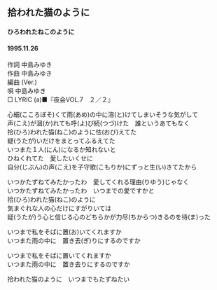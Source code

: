 ## 拾われた猫のように
#### ひろわれたねこのように
#### 1995.11.26

作詞     中島みゆき　　　　　   
作曲      中島みゆき  　　　   
編曲 (Ver.) 　　　　　    
唄     中島みゆき    
□ LYRIC (a)■『夜会VOL.7　２／２』  
  
心細(こころぼそ)くて雨(あめ)の中に溶(と)けてしまいそうな気がして  
声(こえ)が涸(か)れても呼(よ)び続(つづ)けた　誰というあてもなく  
拾(ひろ)われた猫(ねこ)のように怯(おび)えてた  
疑(うたが)いだけをまとってふるえてた  
いつまた１人(にん)になるか知れないと  
ひねくれてた　愛したいくせに  
自分(じぶん)の声(こえ)を子守歌(こもりか)にずっと生(い)きてたから  
  
いつかたずねてみたかったわ　愛してくれる理由(りゆう)じゃなく  
いつかたずねてみたかったわ　いつまでの愛ですかと  
拾(ひろ)われた猫(ねこ)のように  
気まぐれな人の心だけにすがりいては  
疑(うたが)う心と信じる心のどちらかが力尽(ちからつ)きるのを待(ま)った  
  
いつまで私をそばに置(お)いてくれますか  
いつまた雨の中に　置き去(ぎ)りにするのですか  
  
いつまで私をそばに置いてくれますか  
いつまた雨の中に　置き去りにするのですか  
  
拾われた猫のように　いつまでもたずねたい  